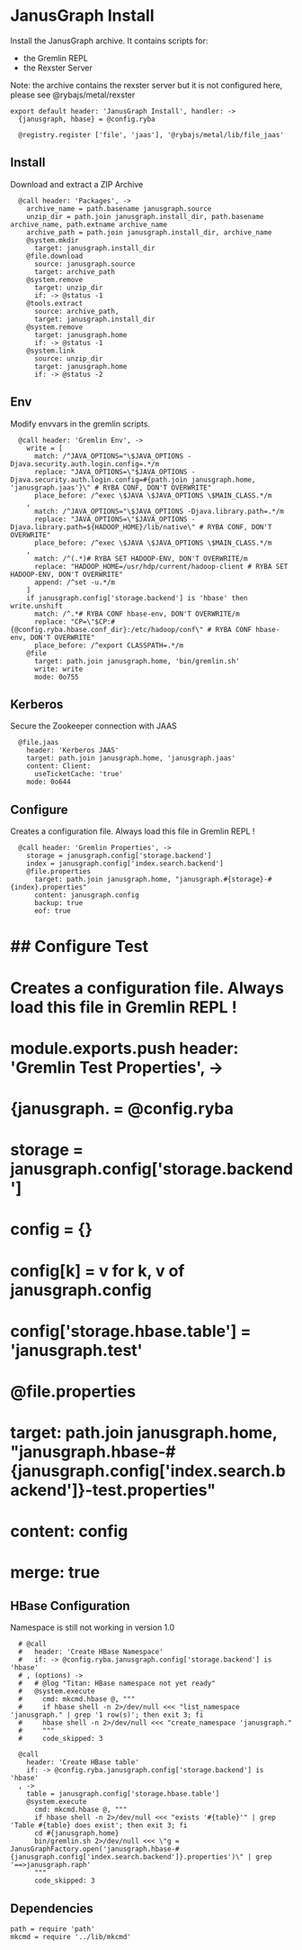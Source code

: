 
# JanusGraph Install

Install the JanusGraph archive. It contains scripts for:
*   the Gremlin REPL
*   the Rexster Server

Note: the archive contains the rexster server but it is not configured here,
please see @rybajs/metal/rexster

    export default header: 'JanusGraph Install', handler: ->
      {janusgraph, hbase} = @config.ryba

      @registry.register ['file', 'jaas'], '@rybajs/metal/lib/file_jaas'

## Install

Download and extract a ZIP Archive

      @call header: 'Packages', ->
        archive_name = path.basename janusgraph.source
        unzip_dir = path.join janusgraph.install_dir, path.basename archive_name, path.extname archive_name
        archive_path = path.join janusgraph.install_dir, archive_name
        @system.mkdir
          target: janusgraph.install_dir
        @file.download
          source: janusgraph.source
          target: archive_path
        @system.remove
          target: unzip_dir
          if: -> @status -1
        @tools.extract
          source: archive_path,
          target: janusgraph.install_dir
        @system.remove
          target: janusgraph.home
          if: -> @status -1
        @system.link
          source: unzip_dir
          target: janusgraph.home
          if: -> @status -2

## Env

Modify envvars in the gremlin scripts.

      @call header: 'Gremlin Env', ->
        write = [
          match: /^JAVA_OPTIONS="\$JAVA_OPTIONS -Djava.security.auth.login.config=.*/m
          replace: "JAVA_OPTIONS=\"$JAVA_OPTIONS -Djava.security.auth.login.config=#{path.join janusgraph.home, 'janusgraph.jaas'}\" # RYBA CONF, DON'T OVERWRITE"
          place_before: /^exec \$JAVA \$JAVA_OPTIONS \$MAIN_CLASS.*/m
        ,
          match: /^JAVA_OPTIONS="\$JAVA_OPTIONS -Djava.library.path=.*/m
          replace: "JAVA_OPTIONS=\"$JAVA_OPTIONS -Djava.library.path=${HADOOP_HOME}/lib/native\" # RYBA CONF, DON'T OVERWRITE"
          place_before: /^exec \$JAVA \$JAVA_OPTIONS \$MAIN_CLASS.*/m
        ,
          match: /^(.*)# RYBA SET HADOOP-ENV, DON'T OVERWRITE/m
          replace: "HADOOP_HOME=/usr/hdp/current/hadoop-client # RYBA SET HADOOP-ENV, DON'T OVERWRITE"
          append: /^set -u.*/m
        ]
        if janusgraph.config['storage.backend'] is 'hbase' then write.unshift
          match: /^.*# RYBA CONF hbase-env, DON'T OVERWRITE/m
          replace: "CP=\"$CP:#{@config.ryba.hbase.conf_dir}:/etc/hadoop/conf\" # RYBA CONF hbase-env, DON'T OVERWRITE"
          place_before: /^export CLASSPATH=.*/m
        @file
          target: path.join janusgraph.home, 'bin/gremlin.sh'
          write: write
          mode: 0o755

## Kerberos

Secure the Zookeeper connection with JAAS

      @file.jaas
        header: 'Kerberos JAAS'
        target: path.join janusgraph.home, 'janusgraph.jaas'
        content: Client:
          useTicketCache: 'true'
        mode: 0o644

## Configure

Creates a configuration file. Always load this file in Gremlin REPL !

      @call header: 'Gremlin Properties', ->
        storage = janusgraph.config['storage.backend']
        index = janusgraph.config['index.search.backend']
        @file.properties
          target: path.join janusgraph.home, "janusgraph.#{storage}-#{index}.properties"
          content: janusgraph.config
          backup: true
          eof: true

# ## Configure Test

# Creates a configuration file. Always load this file in Gremlin REPL !

#     module.exports.push header: 'Gremlin Test Properties', ->
#       {janusgraph. = @config.ryba
#       storage = janusgraph.config['storage.backend']
#       config = {}
#       config[k] = v for k, v of janusgraph.config
#       config['storage.hbase.table'] = 'janusgraph.test'
#       @file.properties
#         target: path.join janusgraph.home, "janusgraph.hbase-#{janusgraph.config['index.search.backend']}-test.properties"
#         content: config
#         merge: true

## HBase Configuration

Namespace is still not working in version 1.0

      # @call
      #   header: 'Create HBase Namespace'
      #   if: -> @config.ryba.janusgraph.config['storage.backend'] is 'hbase'
      # , (options) ->
      #   # @log "Titan: HBase namespace not yet ready"
      #   @system.execute
      #     cmd: mkcmd.hbase @, """
      #     if hbase shell -n 2>/dev/null <<< "list_namespace 'janusgraph." | grep '1 row(s)'; then exit 3; fi
      #     hbase shell -n 2>/dev/null <<< "create_namespace 'janusgraph."
      #     """
      #     code_skipped: 3

      @call
        header: 'Create HBase table'
        if: -> @config.ryba.janusgraph.config['storage.backend'] is 'hbase'
      , ->
        table = janusgraph.config['storage.hbase.table']
        @system.execute
          cmd: mkcmd.hbase @, """
          if hbase shell -n 2>/dev/null <<< "exists '#{table}'" | grep 'Table #{table} does exist'; then exit 3; fi
          cd #{janusgraph.home}
          bin/gremlin.sh 2>/dev/null <<< \"g = JanusGraphFactory.open('janusgraph.hbase-#{janusgraph.config['index.search.backend']}.properties')\" | grep '==>janusgraph.raph'
          """
          code_skipped: 3

## Dependencies

    path = require 'path'
    mkcmd = require '../lib/mkcmd'

